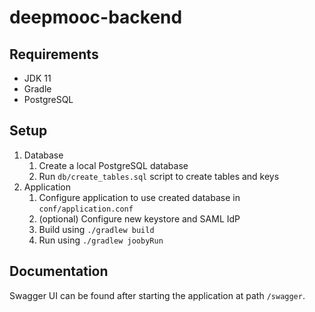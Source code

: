 # deepmooc-backend

## Requirements

- JDK 11
- Gradle
- PostgreSQL

## Setup

1. Database
   1. Create a local PostgreSQL database
   2. Run `db/create_tables.sql` script to create tables and keys
2. Application
   1. Configure application to use created database in `conf/application.conf`
   2. (optional) Configure new keystore and SAML IdP
   3. Build using `./gradlew build`
   4. Run using `./gradlew joobyRun`

## Documentation

Swagger UI can be found after starting the application at path `/swagger`.
